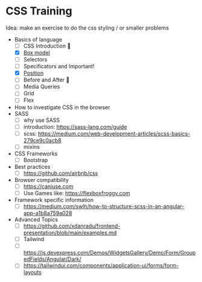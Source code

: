 # CSS Training

Idea: make an exercise to do the css styling / or smaller problems

- Basics of language
  - [ ] CSS Introduction :construction:
  - [x] [Box model](https://github.com/msg-CareerPaths/css-training/blob/main/docs/box-model.md)
  - [ ] Selectors
  - [ ] Specificators and Important!
  - [x] [Position](https://github.com/msg-CareerPaths/css-training/blob/main/docs/position.md)
  - [ ] Before and After :construction:
  - [ ] Media Queries
  - [ ] Grid
  - [ ] Flex
- How to investigate CSS in the browser
- SASS
  - [ ] why use SASS
  - [ ] introduction: https://sass-lang.com/guide
  - [ ] scss: https://medium.com/web-development-articles/scss-basics-279ce9c0acb8
  - [ ] mixins
- CSS Frameworks
  - [ ] Bootstrap
- Best practices
  - [ ] https://github.com/airbnb/css
- Browser compatibility
  - [ ] https://caniuse.com
  - [ ] Use Games like: https://flexboxfroggy.com
- Framework specific information
  - [ ] https://medium.com/swlh/how-to-structure-scss-in-an-angular-app-a1b8a759a028
  
- Advanced Topics
  - [ ] https://github.com/xdanradu/frontend-presentation/blob/main/examples.md
  - [ ] Tailwind
  - [ ] https://js.devexpress.com/Demos/WidgetsGallery/Demo/Form/GroupedFields/Angular/Dark/
  - [ ] https://tailwindui.com/components/application-ui/forms/form-layouts
